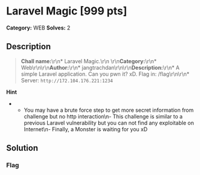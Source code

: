 # Laravel Magic [999 pts]

**Category:** WEB
**Solves:** 2

## Description
>**Chall name:**\r\n* Laravel Magic.\r\n   \r\n**Category:**\r\n* Web\r\n\r\n**Author:**\r\n* jangtrachdan\r\n\r\n**Description:**\r\n* A simple Laravel application. Can you pwn it? xD. Flag in: /flag\r\n\r\n* Server: `http://172.104.176.221:1234`

**Hint**
* - You may have a brute force step to get more secret information from challenge but no http interaction\n- This challenge is similar to a previous Laravel vulnerability but you can not find any exploitable on Internet\n- Finally, a Monster is waiting for you xD

## Solution

### Flag

